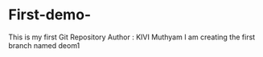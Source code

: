 # First-demo-
This is my first Git Repository
Author : KIVI Muthyam
I am creating the first branch named deom1 
